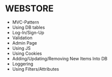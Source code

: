 # WEBSTORE
- MVC-Pattern
- Using DB tables
- Log-In/Sign-Up
- Validation
- Admin Page
- Using JS
- Using Cookies
- Adding/Updating/Removing New Items Into DB
- Loggering
- Using Filters/Attributes
